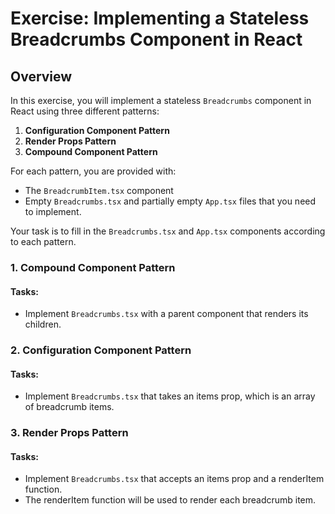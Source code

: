 # Exercise: Implementing a Stateless Breadcrumbs Component in React

## Overview

In this exercise, you will implement a stateless `Breadcrumbs` component in React using three different patterns:

1. **Configuration Component Pattern**
2. **Render Props Pattern**
3. **Compound Component Pattern**

For each pattern, you are provided with:

- The `BreadcrumbItem.tsx` component
- Empty `Breadcrumbs.tsx` and partially empty `App.tsx` files that you need to implement.

Your task is to fill in the `Breadcrumbs.tsx` and `App.tsx` components according to each pattern.

### 1. Compound Component Pattern

#### Tasks:
- Implement `Breadcrumbs.tsx` with a parent component that renders its children.

### 2. Configuration Component Pattern

#### Tasks:
- Implement `Breadcrumbs.tsx` that takes an items prop, which is an array of breadcrumb items.


### 3. Render Props Pattern

#### Tasks:
- Implement `Breadcrumbs.tsx` that accepts an items prop and a renderItem function.
- The renderItem function will be used to render each breadcrumb item.